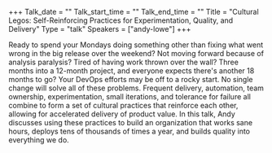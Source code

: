 +++
Talk_date = ""
Talk_start_time = ""
Talk_end_time = ""
Title = "Cultural Legos: Self-Reinforcing Practices for Experimentation, Quality, and Delivery"
Type = "talk"
Speakers = ["andy-lowe"]
+++

Ready to spend your Mondays doing something other than fixing what went wrong in the big release over the weekend?  Not moving forward because of analysis paralysis?  Tired of having work thrown over the wall?  Three months into a 12-month project, and everyone expects there's another 18 months to go?  Your DevOps efforts may be off to a rocky start.  No single change will solve all of these problems.  Frequent delivery, automation, team ownership, experimentation, small iterations, and tolerance for failure all combine to form a set of cultural practices that reinforce each other, allowing for accelerated delivery of product value.  In this talk, Andy discusses using these practices to build an organization that works sane hours, deploys tens of thousands of times a year, and builds quality into everything we do.
